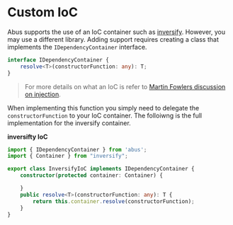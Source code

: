 # Custom IoC
Abus supports the use of an IoC container such as [inversify](http://inversify.io/). However, you may use a different library. Adding support requires creating a class that implements the `IDependencyContainer` interface.

```ts
interface IDependencyContainer {
    resolve<T>(constructorFunction: any): T;
}
```
> For more details on what an IoC is refer to [Martin Fowlers discussion on injection](https://www.martinfowler.com/articles/injection.html).

When implementing this function you simply need to delegate the `constructorFunction` to your IoC container. The folloiwng is the full implementation for the inversify container.

__inversifty IoC__
```ts
import { IDependencyContainer } from 'abus';
import { Container } from "inversify";

export class InversifyIoC implements IDependencyContainer {
    constructor(protected container: Container) {

    }
    public resolve<T>(constructorFunction: any): T {
        return this.container.resolve(constructorFunction);
    }
}
```